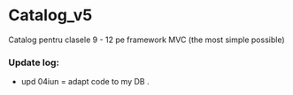 # Catalog_v5
Catalog pentru clasele 9 - 12 pe framework MVC (the most simple possible)
### Update log:
- upd 04iun = adapt code to my DB .